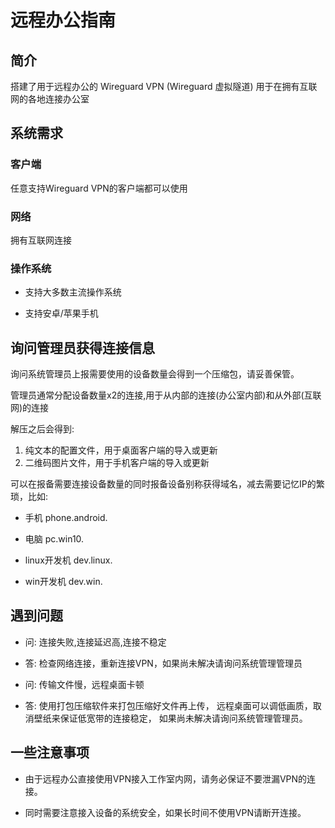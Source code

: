 # 远程办公指南

## 简介

搭建了用于远程办公的 Wireguard VPN (Wireguard 虚拟隧道) 用于在拥有互联网的各地连接办公室

## 系统需求

### 客户端

任意支持Wireguard VPN的客户端都可以使用

### 网络

拥有互联网连接

### 操作系统

* 支持大多数主流操作系统

* 支持安卓/苹果手机

## 询问管理员获得连接信息

询问系统管理员上报需要使用的设备数量会得到一个压缩包，请妥善保管。

管理员通常分配设备数量x2的连接,用于从内部的连接(办公室内部)和从外部(互联网)的连接

解压之后会得到:

1. 纯文本的配置文件，用于桌面客户端的导入或更新
2. 二维码图片文件，用于手机客户端的导入或更新

可以在报备需要连接设备数量的同时报备设备别称获得域名，减去需要记忆IP的繁琐，比如:

* 手机 phone.android.

* 电脑 pc.win10.

* linux开发机 dev.linux.

* win开发机 dev.win.

## 遇到问题

* 问: 连接失败,连接延迟高,连接不稳定
* 答: 检查网络连接，重新连接VPN，如果尚未解决请询问系统管理管理员

* 问: 传输文件慢，远程桌面卡顿
* 答: 使用打包压缩软件来打包压缩好文件再上传， 远程桌面可以调低画质，取消壁纸来保证低宽带的连接稳定， 如果尚未解决请询问系统管理管理员。


## 一些注意事项

* 由于远程办公直接使用VPN接入工作室内网，请务必保证不要泄漏VPN的连接。

* 同时需要注意接入设备的系统安全，如果长时间不使用VPN请断开连接。
